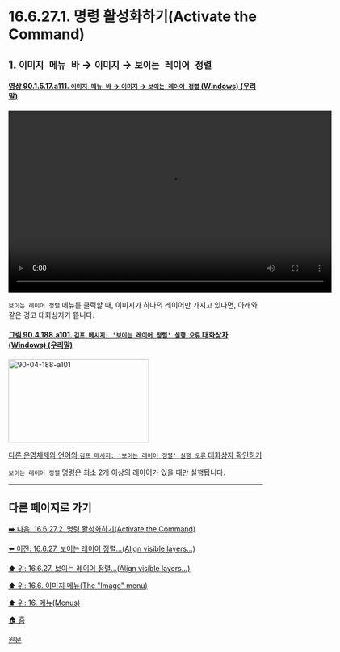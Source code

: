 # 16.6.27.1. 명령 활성화하기(Activate the Command)

<a id="16-06-27-01-s1"></a>

## 1. `이미지 메뉴 바` → `이미지` → `보이는 레이어 정렬`

<a id="90-01-05-17-a111"></a>

#### [영상 90.1.5.17.a111. `이미지 메뉴 바` → `이미지` → `보이는 레이어 정렬` (Windows) (우리말)](./90-01-05-17-align_visible_layers.md#90-01-05-17-a111)
<video controls="controls" width="640" height="360" src="https://github.com/user-attachments/assets/173341e7-773f-4915-b289-de20c46605f9"></video>

`보이는 레이어 정렬` 메뉴를 클릭할 때, 이미지가 하나의 레이어만 가지고 있다면, 아래와 같은 경고 대화상자가 뜹니다.

<a id="90-04-188-a101"></a>

#### [그림 90.4.188.a101. `김프 메시지: '보이는 레이어 정렬' 실행 오류` 대화상자 (Windows) (우리말)](./90-04-0188-gimp_message_execution_error_for_align_visible_layers.md#90-04-188-a101)
<img width="278" height="165" alt="90-04-188-a101" src="https://github.com/user-attachments/assets/95f6a6ca-88d5-4823-acc9-44c385209451" />

[다른 운영체제와 언어의 `김프 메시지: '보이는 레이어 정렬' 실행 오류` 대화상자 확인하기](./90-04-0188-gimp_message_execution_error_for_align_visible_layers.md#90-04-188-a102)

`보이는 레이어 정렬` 명령은 최소 2개 이상의 레이어가 있을 때만 실행됩니다.

***

## 다른 페이지로 가기

[➡️ 다음: 16.6.27.2. 명령 활성화하기(Activate the Command)](./16-06-27-02-00-description_of_the_align_visible_layers_dialog.md)

[⬅️ 이전: 16.6.27. 보이는 레이어 정렬…(Align visible layers…)](./16-06-27-00-align-visible-layers.md)

[⬆️ 위: 16.6.27. 보이는 레이어 정렬…(Align visible layers…)](./16-06-27-00-align-visible-layers.md)

[⬆️ 위: 16.6. 이미지 메뉴(The "Image" menu)](./16-06-00-the-image-menu.md)

[⬆️ 위: 16. 메뉴(Menus)](./16-00-menus.md)

[🏠 홈](./00-home.md)

[원문](https://docs.gimp.org/2.10/ko/plug-in-align-layers.html#idm27867)